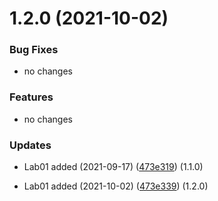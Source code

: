 # 1.2.0 (2021-10-02)

### Bug Fixes

* no changes

### Features

* no changes

### Updates

* Lab01 added (2021-09-17) ([473e319](https://github.com/imzorin-rudn/InformacionnayaBezopasnostZorin/tree/main/Lab01)) (1.1.0)

* Lab01 added (2021-10-02) ([473e339](https://github.com/imzorin-rudn/InformacionnayaBezopasnostZorin/tree/main/Lab02)) (1.2.0)

